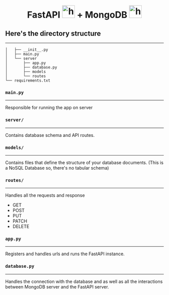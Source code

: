 <h1 align="center"> FastAPI <img src="https://raw.githubusercontent.com/gilbarbara/logos/main/logos/fastapi-icon.svg" alt="html5" width="40" height="40"/> + MongoDB <img src="https://raw.githubusercontent.com/gilbarbara/logos/main/logos/mongodb-icon.svg" alt="html5" width="40" height="40"/></h1>

## Here's the directory structure
___

```├── app
│   ├── __init__.py
│   ├── main.py
│   └── server
│       ├── app.py
│       ├── database.py
│       ├── models
│       └── routes
└── requirements.txt
```

### `main.py`
___
Responsible for running the app on server

### `server/`
___
Contains database schema and API routes.

### `models/`
___
Contains files that define the structure of your database documents.
(This is a NoSQL Database so, there's no tabular schema)

### `routes/`
___
Handles all the requests and response
* GET
* POST
* PUT
* PATCH
* DELETE

### `app.py`
___
Registers and handles urls and runs the FastAPI instance.

### `database.py`
___
Handles the connection with the database and as well as all the interactions between MongoDB server and the FastAPI server.

